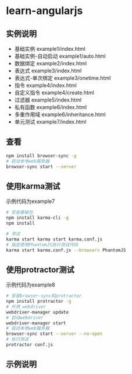 # learn-angularjs

## 实例说明
- 基础实例 example1/index.html
- 基础实例-自动启动 example1/auto.html
- 数据绑定 example2/index.html
- 表达式 example3/index.html
- 表达式-单次绑定 example3/onetime.html
- 指令 example4/index.html
- 自定义指令 example4/create.html
- 过滤器 example5/index.html
- 私有函数 example6/index.html
- 多重作用域 example6/inheritance.html
- 单元测试 example7/index.html

## 查看
```bash
npm install browser-sync -g
# 启动本地web服务器
browser-sync start --server
```

## 使用karma测试
示例代码为example7

```bash
# 安装基础包
npm install karma-cli -g
npm install

# 测试
karma start karma start karma.conf.js
# 指定使用PhantomJS执行测试代码
karma start karma.conf.js --browsers PhantomJS
```

## 使用protractor测试
示例代码为example8

```bash
# 安装browser-sync和protractor
npm install protractor -g
# 升用 webdriver
webdriver-manager update
# 启动webdriver
webdriver-manager start
# 启动本地web服务器
browser-sync start --server --no-open
# 执行测试
protractor conf.js
```
## 示例说明

